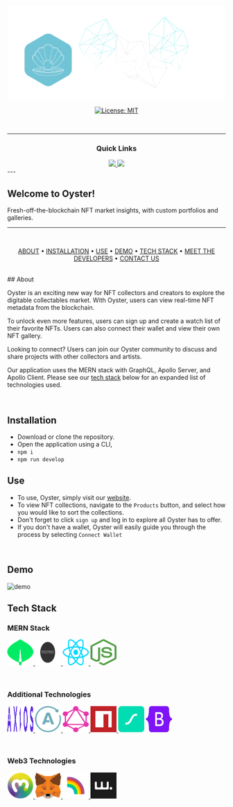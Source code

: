![Oyster](/Assets/banner.png)

<div align='center'>

[![License: MIT](https://img.shields.io/github/license/joseobm92/oyster?style=flat-square)](https://opensource.org/licenses/MIT)
 
</div>

<br />

---

<div align='center'>
  
### Quick Links
  
<a href='https://github.com/joseobm92/Oyster#readme'>
  
<img src='https://img.shields.io/badge/DEPLOYED APPLICATION-blue?style=for-the-badge'>
  
</a>
  
<a href='https://docs.google.com/presentation/d/1rY8H5Ceu5Cy2kmdbILCvUFZSsU4lT0VYmer1xs_LR1s/edit?usp=sharing'>
  
<img src='https://img.shields.io/badge/PRESENTATION-yellow?style=for-the-badge'>
  
</a>
  
<br />
  
  
</div>
---

## Welcome to Oyster!

Fresh-off-the-blockchain NFT market insights, with custom portfolios and galleries. 

---

<br />

<div align="center">

[ABOUT](#-about) • 
[INSTALLATION](#installation) • 
[USE](#use) • 
[DEMO](#demo) • 
[TECH STACK](#tech-stack) •
[MEET THE DEVELOPERS](#meet-the-developers) • 
[CONTACT US](#contact-us) 


</div>

<br />
## About

Oyster is an exciting new way for NFT collectors and creators to explore the digitable collectables market. With Oyster, users can view real-time NFT metadata from the blockchain. 

To unlock even more features, users can sign up and create a watch list of their favorite NFTs. Users can also connect their wallet and view their own NFT gallery.

Looking to connect? Users can join our Oyster community to discuss and share projects with other collectors and artists. 

 Our application uses the MERN stack with GraphQL, Apollo Server, and Apollo Client. Please see our [tech stack](#tech-stack) below for an expanded list of technologies used.  

<br />

## Installation

* Download or clone the repository. 
* Open the application using a CLI, 
* `npm i`
* `npm run develop`

## Use

* To use, Oyster, simply visit our [website](). 
* To view NFT collections, navigate to the `Products` button, and select how you would like to sort the collections. 
* Don't forget to click `sign up` and log in to explore all Oyster has to offer. 
* If you don't have a wallet, Oyster will easily guide you through the process by selecting `Connect Wallet`

<br />

## Demo

<img src="./Assets/demo.gif" alt="demo" style="width: 600px; height: 400px;" width="600" height="400"/> 

<br />


## Tech Stack

### MERN Stack 
<a href="https://www.mongodb.com/" target=""><img src="./Assets/Techstack/mongodb-icon.svg" alt="MongoDB" style="width: 60px; height: 60px;" width="60" height="60"/> 
<a href="https://expressjs.com/" target=""><img src="./Assets/Techstack/expressjs.svg" alt="Express" style="width: 60px; height: 60px;" width="60" height="60"/>
<a href="https://reactjs.org/" target=""><img src="./Assets/Techstack/react.svg" alt="React" style="width: 60px; height: 60px;" width="60" height="60"/>
<a href="https://nodejs.org/" target=""><img src="./Assets/Techstack/nodejs-icon.svg" alt="Node" style="width: 60px; height: 60px;" width="60" height="60"/></a>

<br  />

### Additional Technologies
<a href="https://axios-http.com/" target=""><img src="./Assets/Techstack/axios.svg" alt="axios" style="width: 60px; height: 60px;" width="60" height="60"/>
<a href="https://www.apollographql.com/" target=""><img src="./Assets/Techstack/apollostack.svg" alt="Apollo" style="width: 60px; height: 60px;" width="60" height="60"/>
<a href="https://graphql.org/" target=""><img src="./Assets/Techstack/graphql.svg" alt="GraphQL" style="width: 60px; height: 60px;" width="60" height="60"/>
<a href="https://www.npmjs.com/" target=""><img src="./Assets/Techstack/npm-icon.svg" alt="npm" style="width: 60px; height: 60px;" width="60" height="60"/>
<a href="https://lottiefiles.github.io/lottie-docs/" target=""><img src="./Assets/Techstack/lottie-logo.png" alt="bootstrap" style="width: 60px; height: 60px;" width="60" height="60"/></a>
<a href="https://getbootstrap.com/" target=""><img src="./Assets/Techstack/bootstrap.svg" alt="bootstrap" style="width: 60px; height: 60px;" width="60" height="60"/></a>

<br  />

### Web3 Technologies
<a href="https://moralis.io/" target=""><img src="./Assets/Techstack/moralis.png" alt="moralis" style="width: 60px; height: 60px;" width="60" height="60"/>
<a href="https://metamask.io/" target=""><img src="./Assets/Techstack/metamask-icon.svg" alt="metamask" style="width: 60px; height: 60px;" width="60" height="60"/>
<a href="https://www.rainbowkit.com/" target=""><img src="./Assets/Techstack/rainbow.png" alt="rainbow" style="width: 60px; height: 60px;" width="60" height="60"/>
<a href="https://wagmi.sh/" target=""><img src="./Assets/Techstack/wagmi.png" alt="wagmi" style="width: 60px; height: 60px;" width="60" height="60"/></a>




<br />

